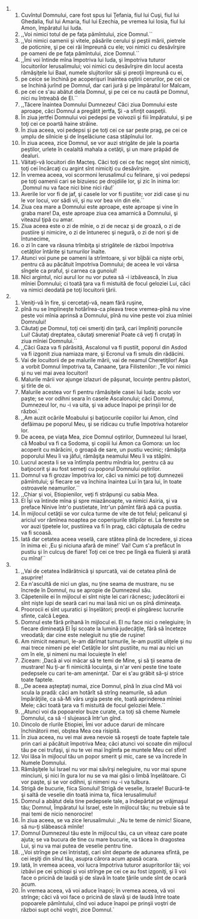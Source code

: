 <ol>
  <li>
    <ol>
      <li>Cuvîntul Domnului, care fost spus lui Ţefania, fiul lui Cuşi, fiul lui Ghedalia, fiul lui Amaria, fiul lui Ezechia, pe vremea lui Iosia, fiul lui Amon, împăratul lui Iuda.</li>
      <li>,,Voi nimici totul de pe faţa pămîntului, zice Domnul.``</li>
      <li>,,Voi nimici oamenii şi vitele, păsările cerului şi peştii mării, pietrele de poticnire, şi pe cei răi împreună cu ele; voi nimici cu desăvîrşire pe oameni de pe faţa pămîntului, zice Domnul.``</li>
      <li>,,Îmi voi întinde mîna împotriva lui Iuda, şi împotriva tuturor locuitorilor Ierusalimului; voi nimici cu desăvîrşire din locul acesta rămăşiţele lui Baal, numele slujitorilor săi şi preoţii împreună cu ei,</li>
      <li>pe ceice se închină pe acoperişuri înaintea oştirii cerurilor, pe cei ce se închină jurînd pe Domnul, dar cari jură şi pe împăratul lor Malcam,</li>
      <li>pe cei ce s'au abătut dela Domnul, şi pe cei ce nu caută pe Domnul, nici nu întreabă de El.``</li>
      <li>,,Tăcere înaintea Domnului Dumnezeu! Căci ziua Domnului este aproape, căci Domnul a pregătit jertfa, Şi -a sfinţit oaspeţii.</li>
      <li>În ziua jertfei Domnului voi pedepsi pe voivozii şi fiii împăratului, şi pe toţi cei ce poartă haine străine.</li>
      <li>În ziua aceea, voi pedepsi şi pe toţi cei ce sar peste prag, pe cei ce umplu de silnicie şi de înşelăciune casa stăpînului lor.</li>
      <li>În ziua aceea, zice Domnul, se vor auzi strigăte de jale la poarta peştilor, urlete în cealaltă mahala a cetăţii, şi un mare prăpăd de dealuri.</li>
      <li>Văitaţi-vă locuitori din Macteş. Căci toţi cei ce fac negoţ sînt nimiciţi, toţi cei încărcaţi cu argint sînt nimiciţi cu desăvîrşire.</li>
      <li>În vremea aceea, voi scormoni Ierusalimul cu felinare, şi voi pedepsi pe toţi oamenii cari se bizuiesc pe drojdiile lor, şi zic în inima lor: ,Domnul nu va face nici bine nici rău!`</li>
      <li>Averile lor vor fi de jaf, şi casele lor vor fi pustiite; vor zidi case şi nu le vor locui, vor sădi vii, şi nu vor bea vin din ele.``</li>
      <li>Ziua cea mare a Domnului este aproape, este aproape şi vine în graba mare! Da, este aproape ziua cea amarnică a Domnului, şi viteazul ţipă cu amar.</li>
      <li>Ziua aceea este o zi de mînie, o zi de necaz şi de groază, o zi de pustiire şi nimicire, o zi de întunerec şi negură, o zi de nori şi de întunecime,</li>
      <li>o zi în care va răsuna trîmbiţa şi strigătele de război împotriva cetăţilor întărite şi turnurilor înalte.</li>
      <li>Atunci voi pune pe oameni la strîmtoare, şi vor bîjbăi ca nişte orbi, pentru că au păcătuit împotriva Domnului; de aceea le voi vărsa sîngele ca praful, şi carnea ca gunoiul!</li>
      <li>Nici argintul, nici aurul lor nu vor putea să -i izbăvească, în ziua mîniei Domnului; ci toată ţara va fi mistuită de focul geloziei Lui, căci va nimici deodată pe toţi locuitorii ţării.</li>
    </ol>
  </li>
  <li>
    <ol>
      <li>Veniţi-vă în fire, şi cercetaţi-vă, neam fără ruşine,</li>
      <li>pînă nu se împlineşte hotărîrea-ca pleava trece vremea-pînă nu vine peste voi mînia aprinsă a Domnului, pînă nu vine peste voi ziua mîniei Domnului!</li>
      <li>Căutaţi pe Domnul, toţi cei smeriţi din ţară, cari împliniţi poruncile Lui! Căutaţi dreptatea, căutaţi smerenia! Poate că veţi fi cruţaţi în ziua mîniei Domnului.``</li>
      <li>,,Căci Gaza va fi părăsită, Ascalonul va fi pustiit, poporul din Asdod va fi izgonit ziua namiaza mare, şi Ecronul va fi smuls din rădăcini.</li>
      <li>Vai de locuitorii de pe malurile mării, vai de neamul Cheretiţilor! Aşa a vorbit Domnul împotriva ta, Canaane, ţara Filistenilor: ,Te voi nimici şi nu vei mai avea locuitori!</li>
      <li>Malurile mării vor ajunge izlazuri de păşunat, locuinţe pentru păstori, şi tîrle de oi.</li>
      <li>Malurile acestea vor fi pentru rămăsiţele casei lui Iuda; acolo vor paşte; se vor odihni seara în casele Ascalonului; căci Domnul, Dumnezeul lor, nu -i va uita, şi va aduce înapoi pe prinşii lor de război.`</li>
      <li>,,Am auzit ocările Moabului şi batjocurile copiilor lui Amon, cînd defăimau pe poporul Meu, şi se ridicau cu trufie împotriva hotarelor lor.</li>
      <li>De aceea, pe viaţa Mea, zice Domnul oştirilor, Dumnezeul lui Israel, că Moabul va fi ca Sodoma, şi copiii lui Amon ca Gomora: un loc acoperit cu mărăcini, o groapă de sare, un pustiu vecinic; rămăşiţa poporului Meu îi va jăfui, rămăşiţa neamului Meu îi va stăpîni.</li>
      <li>Lucrul acesta li se va întîmpla pentru mîndria lor, pentru că au batjocorit şi au fost semeţi cu poporul Domnului oştirilor.</li>
      <li>Domnul va fi grozav împotriva lor, căci va nimici pe toţi dumnezeii pămîntului; şi fiecare se va închina înaintea Lui în ţara lui, în toate ostroavele neamurilor.``</li>
      <li>,,Chiar şi voi, Etiopienilor, veţi fi străpunşi cu sabia Mea.</li>
      <li>El Îşi va întinde mîna şi spre miazănoapte, va nimici Asiria, şi va preface Ninive într'o pustietate, într'un pămînt fără apă ca pustia.</li>
      <li>În mijlocul cetăţii se vor culca turme de vite de tot felul; pelicanul şi ariciul vor rămînea noaptea pe coperişurile stîlpilor ei. La ferestre se vor auzi ţipetele lor, pustiirea va fi în prag, căci căptuşala de cedru va fi scoasă.</li>
      <li>Iată dar cetatea aceea veselă, care stătea plină de încredere, şi zicea în inima ei: ,Eu şi niciuna afară de mine!` Vai! Cum s'a prefăcut în pustiu şi în culcuş de fiare! Toţi cei ce trec pe lîngă ea fluieră şi arată cu mîna!``</li>
    </ol>
  </li>
  <li>
    <ol>
      <li>,,Vai de cetatea îndărătnică şi spurcată, vai de cetatea plină de asuprire!</li>
      <li>Ea n'ascultă de nici un glas, nu ţine seama de mustrare, nu se încrede în Domnul, nu se apropie de Dumnezeul său.</li>
      <li>Căpeteniile ei în mijlocul ei sînt nişte lei cari răcnesc; judecătorii ei sînt nişte lupi de seară cari nu mai lasă nici un os pînă dimineaţa.</li>
      <li>Proorocii ei sînt uşuratici şi înşelători; preoţii ei pîngăresc lucrurile sfinte, calcă Legea.</li>
      <li>Domnul este fără prihană în mijlocul ei. El nu face nici o nelegiuire; în fiecare dimineaţă El Îşi scoate la lumină judecăţile, fără să înceteze vreodată; dar cine este nelegiuit nu ştie de ruşine!</li>
      <li>Am nimicit neamuri, le-am dărîmat turnurile, le-am pustiit uliţele şi nu mai trece nimeni pe ele! Cetăţile lor sînt pustiite, nu mai au nici un om în ele, şi nimeni nu mai locuieşte în ele!</li>
      <li>Ziceam: ,Dacă ai voi măcar să te temi de Mine, şi să ţii seama de mustrare! Nu ţi-ar fi nimicită locuinţa, şi n'ar veni peste tine toate pedepsele cu cari te-am ameninţat.` Dar ei s'au grăbit să-şi strice toate faptele.</li>
      <li>,,De aceea aşteptaţi numai, zice Domnul, pînă în ziua cînd Mă voi scula la pradă: căci am hotărît să strîng neamurile, să adun împărăţiile, ca să-Mi vărs urgia peste ele, toată aprinderea mîniei Mele; căci toată ţara va fi mistuită de focul geloziei Mele.``</li>
      <li>,,Atunci voi da popoarelor buze curate, ca toţi să cheme Numele Domnului, ca să -I slujească într'un gînd.</li>
      <li>Dincolo de rîurile Etiopiei, Îmi vor aduce daruri de mîncare închinătorii mei, obştea Mea cea risipită.</li>
      <li>În ziua aceea, nu vei mai avea nevoie să roşeşti de toate faptele tale prin cari ai păcătuit împotriva Mea; căci atunci voi scoate din mijlocul tău pe cei trufaşi, şi nu te vei mai îngîmfa pe muntele Meu cel sfînt!</li>
      <li>Voi lăsa în mijlocul tău un popor smerit şi mic, care se va încrede în Numele Domnului.</li>
      <li>Rămăşiţele lui Israel nu vor mai săvîrşi nelegiuire, nu vor mai spune minciuni, şi nici în gura lor nu se va mai găsi o limbă înşelătoare. Ci vor paşte, şi se vor odihni, şi nimeni nu -i va tulbura.</li>
      <li>Strigă de bucurie, fiica Sionului! Strigă de veselie, Israele! Bucură-te şi saltă de veselie din toată inima ta, fiica Ierusalimului!</li>
      <li>Domnul a abătut dela tine pedepsele tale, a îndepărtat pe vrăjmaşul tău; Domnul, Împăratul lui Israel, este în mijlocul tău; nu trebuie să te mai temi de nicio nenorocire!</li>
      <li>În ziua aceea, se va zice Ierusalimului: ,,Nu te teme de nimic! Sioane, să nu-ţi slăbească mînile!</li>
      <li>Domnul Dumnezeul tău este în mijlocul tău, ca un viteaz care poate ajuta; se va bucura de tine cu mare bucurie, va tăcea în dragostea Lui, şi nu va mai putea de veselie pentru tine.</li>
      <li>,,Voi strînge pe cei întristaţi, cari sînt departe de adunarea sfîntă, pe cei ieşiţi din sînul tău, asupra cărora acum apasă ocara.</li>
      <li>Iată, în vremea aceea, voi lucra împotriva tuturor asupritorilor tăi; voi izbăvi pe cei şchiopi şi voi strînge pe cei ce au fost izgoniţi, şi îi voi face o pricină de laudă şi de slavă în toate ţările unde sînt de ocară acum.</li>
      <li>În vremea aceea, vă voi aduce înapoi; în vremea aceea, vă voi strînge; căci vă voi face o pricină de slavă şi de laudă între toate popoarele pămîntului, cînd voi aduce înapoi pe prinşii voştri de război supt ochii voştri, zice Domnul.`</li>
    </ol>
  </li>
</ol>